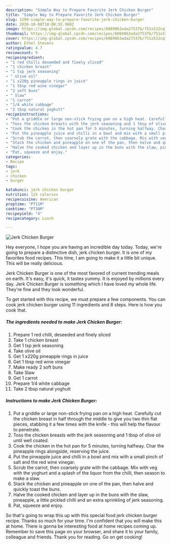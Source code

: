 ```yaml
---
description: "Simple Way to Prepare Favorite Jerk Chicken Burger"
title: "Simple Way to Prepare Favorite Jerk Chicken Burger"
slug: 1299-simple-way-to-prepare-favorite-jerk-chicken-burger
date: 2020-10-08T10:00:55.980Z
image: https://img-global.cpcdn.com/recipes/6069063ada27537b/751x532cq70/jerk-chicken-burger-recipe-main-photo.jpg
thumbnail: https://img-global.cpcdn.com/recipes/6069063ada27537b/751x532cq70/jerk-chicken-burger-recipe-main-photo.jpg
cover: https://img-global.cpcdn.com/recipes/6069063ada27537b/751x532cq70/jerk-chicken-burger-recipe-main-photo.jpg
author: Ethel Stevens
ratingvalue: 4.7
reviewcount: 9
recipeingredient:
- "1 red chilli deseeded and finely sliced"
- "1 chicken breast"
- "1 tsp jerk seasoning"
- " olive oil"
- "1 x220g pineapple rings in juice"
- "1 tbsp red wine vinegar"
- "2 soft buns"
- " Slaw"
- "1 carrot"
- "1/4 white cabbage"
- "2 tbsp natural yoghutt"
recipeinstructions:
- "Put a griddle or large non-stick frying pan on a high heat. Carefully cut the chicken breast in half through the middle to give you two thin flat pieces, stabbing it a few times with the knife - this will help the flavour to penetrate."
- "Toss the chicken breasts with the jerk seasoning and 1 tbsp of olive oil until well coated."
- "Cook the chicken in the hot pan for 5 minutes, turning halfway. Char the pineapple rings alongside, reserving the juice."
- "Put the pineapple juice and chilli in a bowl and mix with a small pinch of salt and the red wine vinegar."
- "Scrub the carrot, then coarsely grate with the cabbage. Mix with veg with the yoghurt and a splash of the liquor from the chilli, then season to make a slaw."
- "Stack the chicken and pineapple on one of the pan, then halve and quickly toast the buns."
- "Halve the cooked chicken and layer up in the buns with the slaw, pineapple, a little pickled chilli and an extra sprinkling of jerk seasoning."
- "Pat, squeeze and enjoy."
categories:
- Recipe
tags:
- jerk
- chicken
- burger

katakunci: jerk chicken burger 
nutrition: 124 calories
recipecuisine: American
preptime: "PT11M"
cooktime: "PT30M"
recipeyield: "4"
recipecategory: Lunch

---
```



![Jerk Chicken Burger](https://img-global.cpcdn.com/recipes/6069063ada27537b/751x532cq70/jerk-chicken-burger-recipe-main-photo.jpg)

Hey everyone, I hope you are having an incredible day today. Today, we're going to prepare a distinctive dish, jerk chicken burger. It is one of my favorites food recipes. This time, I am going to make it a little bit unique. This will be really delicious.

Jerk Chicken Burger is one of the most favored of current trending meals on earth. It's easy, it's quick, it tastes yummy. It is enjoyed by millions every day. Jerk Chicken Burger is something which I have loved my whole life. They're fine and they look wonderful.




To get started with this recipe, we must prepare a few components. You can cook jerk chicken burger using 11 ingredients and 8 steps. Here is how you cook that.

<!--inarticleads1-->

##### The ingredients needed to make Jerk Chicken Burger:

1. Prepare 1 red chilli, deseeded and finely sliced
1. Take 1 chicken breast
1. Get 1 tsp jerk seasoning
1. Take  olive oil
1. Get 1 x220g pineapple rings in juice
1. Get 1 tbsp red wine vinegar
1. Make ready 2 soft buns
1. Take  Slaw
1. Get 1 carrot
1. Prepare 1/4 white cabbage
1. Take 2 tbsp natural yoghutt




<!--inarticleads2-->

##### Instructions to make Jerk Chicken Burger:

1. Put a griddle or large non-stick frying pan on a high heat. Carefully cut the chicken breast in half through the middle to give you two thin flat pieces, stabbing it a few times with the knife - this will help the flavour to penetrate.
1. Toss the chicken breasts with the jerk seasoning and 1 tbsp of olive oil until well coated.
1. Cook the chicken in the hot pan for 5 minutes, turning halfway. Char the pineapple rings alongside, reserving the juice.
1. Put the pineapple juice and chilli in a bowl and mix with a small pinch of salt and the red wine vinegar.
1. Scrub the carrot, then coarsely grate with the cabbage. Mix with veg with the yoghurt and a splash of the liquor from the chilli, then season to make a slaw.
1. Stack the chicken and pineapple on one of the pan, then halve and quickly toast the buns.
1. Halve the cooked chicken and layer up in the buns with the slaw, pineapple, a little pickled chilli and an extra sprinkling of jerk seasoning.
1. Pat, squeeze and enjoy.




So that's going to wrap this up with this special food jerk chicken burger recipe. Thanks so much for your time. I'm confident that you will make this at home. There is gonna be interesting food at home recipes coming up. Remember to save this page on your browser, and share it to your family, colleague and friends. Thank you for reading. Go on get cooking!
